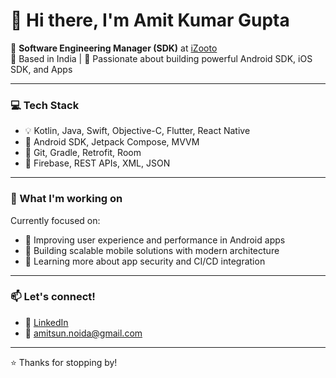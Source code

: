 # 👋 Hi there, I'm Amit Kumar Gupta

🎯 **Software Engineering Manager (SDK)** at [iZooto](https://www.izooto.com)  
📍 Based in India | 💼 Passionate about building powerful Android SDK, iOS SDK, and Apps

---

### 💻 Tech Stack

- 💡 Kotlin, Java, Swift, Objective-C, Flutter, React Native
- 📱 Android SDK, Jetpack Compose, MVVM
- 🧰 Git, Gradle, Retrofit, Room
- 🔧 Firebase, REST APIs, XML, JSON

---

### 🚀 What I'm working on

Currently focused on:
- 📱 Improving user experience and performance in Android apps
- 🧪 Building scalable mobile solutions with modern architecture
- 🔐 Learning more about app security and CI/CD integration

---

### 📫 Let's connect!

- 💼 [LinkedIn](https://www.linkedin.com/in/amitguptaandroid/)
- 📧 amitsun.noida@gmail.com

---

⭐️ Thanks for stopping by!
